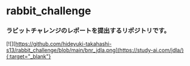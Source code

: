 # rabbit_challenge
### ラビットチャレンジのレポートを提出するリポジトリです。
[![][https://github.com/hideyuki-takahashi-s13/rabbit_challenge/blob/main/bnr_jdla.png](https://study-ai.com/jdla/){:target="_blank"}
